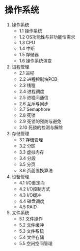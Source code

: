 # 操作系统

1. 操作系统
    - 1.1 操作系统
    - 1.2 OS功能性与非功能性需求
    - 1.3 CPU
    - 1.4 中断
    - 1.5 存储器
    - 1.6 操作系统演变
2. 进程管理
    - 2.1 进程
    - 2.2 进程控制块PCB
    - 2.3 线程
    - 2.4 进程调度
    - 2.5 进程间通信
    - 2.6 互斥与同步
    - 2.7 Semaphore
    - 2.8 死锁
    - 2.9 死锁的预防与避免
    - 2.10 死锁的检测与解除
3. 存储管理
    - 3.1 存储管理
    - 3.2 分区
    - 3.3 虚拟内存
    - 3.4 分段
    - 3.5 分页
    - 3.6 页面置换算法
4. 设备管理
    - 4.1 I/O重定向
    - 4.2 I/O控制方式
    - 4.3 I/O缓冲
    - 4.4 磁盘调度
    - 4.5 RAID
5. 文件系统
    - 5.1 文件操作
    - 5.2 文件缓冲
    - 5.3 文件系统
    - 5.4 文件存储
    - 5.5 空闲空间管理